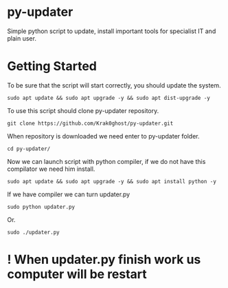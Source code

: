# py-updater
Simple python script to update, install important tools for specialist IT and plain user.

# Getting Started

To be sure that the script will start correctly, you should update the system.

```
sudo apt update && sudo apt upgrade -y && sudo apt dist-upgrade -y
```


To use this script should clone py-updater repository.

```
git clone https://github.com/Krak0ghost/py-updater.git
```

When repository is downloaded we need enter to py-updater folder.

```
cd py-updater/
```

Now we can launch script with python compiler, if we do not have this compilator we need him install.

```
sudo apt update && sudo apt upgrade -y && sudo apt install python -y
```
If we have compiler we can turn updater.py

```
sudo python updater.py
```
Or.

```
sudo ./updater.py
```

# ! When updater.py finish work us computer will be restart
